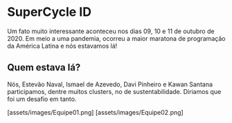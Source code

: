 # SuperCycle ID

Um fato muito interessante aconteceu nos dias 09, 10 e 11 de outubro de 2020. Em meio a uma pandemia, ocorreu a maior maratona de programação da América Latina e nós estavamos lá!

## Quem estava lá?

Nós, Estevão Naval, Ismael de Azevedo, Davi Pinheiro e Kawan Santana participamos, dentre muitos clusters, no de sustentabilidade. Diriamos que foi um desafio em tanto.

[assets/images/Equipe01.png]
[assets/images/Equipe02.png]


